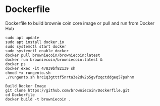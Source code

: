 # Dockerfile
Dockerfile to build brownie coin core image or pull and run from Docker Hub

```
sudo apt update
sudo apt install docker.io
sudo systemctl start docker
sudo systemctl enable docker
docker pull browniecoin/browniecoin:latest
docker run browniecoin/browniecoin:latest &
docker ps 
docker exec -it 47839bf82139 sh
chmod +x rungento.sh
./rungento.sh brc1q3gtttf5nrta3e2dv2p5gvfzqctddgeq57pahnm

Build Docker Image
git clone https://github.com/browniecoin/Dockerfile.git
cd Dockerfile
docker build -t browniecoin .
```

